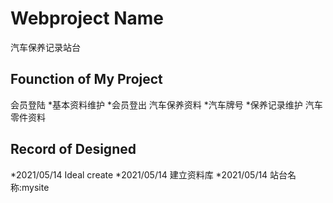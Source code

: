 # Webproject Name
汽车保养记录站台

## Founction of My Project
会员登陆
 *基本资料维护
 *会员登出
汽车保养资料
 *汽车牌号
 *保养记录维护
汽车零件资料


## Record of Designed
*2021/05/14 Ideal create
*2021/05/14 建立资料库
*2021/05/14 站台名称:mysite


